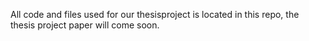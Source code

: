 All code and files used for our thesisproject is located in this repo, the thesis project paper will come soon.
